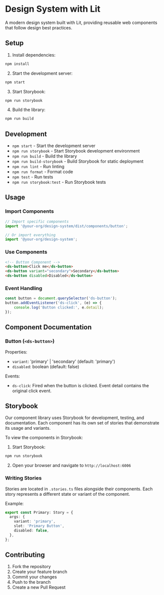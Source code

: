 # Design System with Lit

A modern design system built with Lit, providing reusable web components that follow design best practices.

## Setup

1. Install dependencies:
```bash
npm install
```

2. Start the development server:
```bash
npm start
```

3. Start Storybook:
```bash
npm run storybook
```

4. Build the library:
```bash
npm run build
```

## Development

- `npm start` - Start the development server
- `npm run storybook` - Start Storybook development environment
- `npm run build` - Build the library
- `npm run build-storybook` - Build Storybook for static deployment
- `npm run lint` - Run linting
- `npm run format` - Format code
- `npm test` - Run tests
- `npm run storybook:test` - Run Storybook tests

## Usage

### Import Components

```javascript
// Import specific components
import '@your-org/design-system/dist/components/button';

// Or import everything
import '@your-org/design-system';
```

### Use Components

```html
<!-- Button Component -->
<ds-button>Click me</ds-button>
<ds-button variant="secondary">Secondary</ds-button>
<ds-button disabled>Disabled</ds-button>
```

### Event Handling

```javascript
const button = document.querySelector('ds-button');
button.addEventListener('ds-click', (e) => {
    console.log('Button clicked:', e.detail);
});
```

## Component Documentation

### Button (`<ds-button>`)

Properties:
- `variant`: 'primary' | 'secondary' (default: 'primary')
- `disabled`: boolean (default: false)

Events:
- `ds-click`: Fired when the button is clicked. Event detail contains the original click event.

## Storybook

Our component library uses Storybook for development, testing, and documentation. Each component has its own set of stories that demonstrate its usage and variants.

To view the components in Storybook:

1. Start Storybook:
```bash
npm run storybook
```

2. Open your browser and navigate to `http://localhost:6006`

### Writing Stories

Stories are located in `.stories.ts` files alongside their components. Each story represents a different state or variant of the component.

Example:
```typescript
export const Primary: Story = {
  args: {
    variant: 'primary',
    slot: 'Primary Button',
    disabled: false,
  },
};
```

## Contributing

1. Fork the repository
2. Create your feature branch
3. Commit your changes
4. Push to the branch
5. Create a new Pull Request 